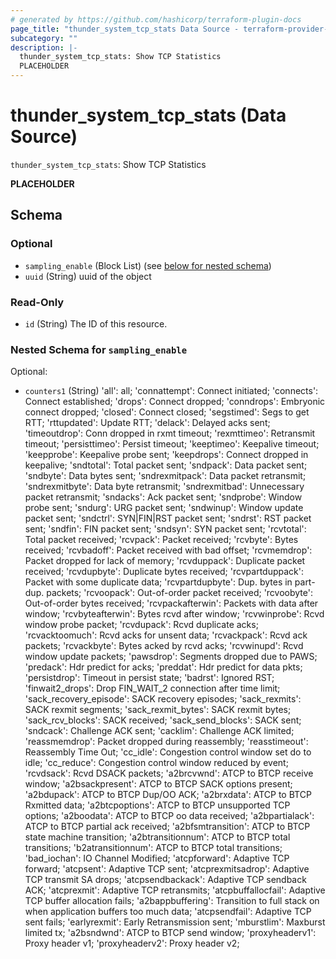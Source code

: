 ```yaml
---
# generated by https://github.com/hashicorp/terraform-plugin-docs
page_title: "thunder_system_tcp_stats Data Source - terraform-provider-thunder"
subcategory: ""
description: |-
  thunder_system_tcp_stats: Show TCP Statistics
  PLACEHOLDER
---
```


# thunder_system_tcp_stats (Data Source)

`thunder_system_tcp_stats`: Show TCP Statistics

__PLACEHOLDER__



<!-- schema generated by tfplugindocs -->
## Schema

### Optional

- `sampling_enable` (Block List) (see [below for nested schema](#nestedblock--sampling_enable))
- `uuid` (String) uuid of the object

### Read-Only

- `id` (String) The ID of this resource.

<a id="nestedblock--sampling_enable"></a>
### Nested Schema for `sampling_enable`

Optional:

- `counters1` (String) 'all': all; 'connattempt': Connect initiated; 'connects': Connect established; 'drops': Connect dropped; 'conndrops': Embryonic connect dropped; 'closed': Connect closed; 'segstimed': Segs to get RTT; 'rttupdated': Update RTT; 'delack': Delayed acks sent; 'timeoutdrop': Conn dropped in rxmt timeout; 'rexmttimeo': Retransmit timeout; 'persisttimeo': Persist timeout; 'keeptimeo': Keepalive timeout; 'keepprobe': Keepalive probe sent; 'keepdrops': Connect dropped in keepalive; 'sndtotal': Total packet sent; 'sndpack': Data packet sent; 'sndbyte': Data bytes sent; 'sndrexmitpack': Data packet retransmit; 'sndrexmitbyte': Data byte retransmit; 'sndrexmitbad': Unnecessary packet retransmit; 'sndacks': Ack packet sent; 'sndprobe': Window probe sent; 'sndurg': URG packet sent; 'sndwinup': Window update packet sent; 'sndctrl': SYN|FIN|RST packet sent; 'sndrst': RST packet sent; 'sndfin': FIN packet sent; 'sndsyn': SYN packet sent; 'rcvtotal': Total packet received; 'rcvpack': Packet received; 'rcvbyte': Bytes received; 'rcvbadoff': Packet received with bad offset; 'rcvmemdrop': Packet dropped for lack of memory; 'rcvduppack': Duplicate packet received; 'rcvdupbyte': Duplicate bytes received; 'rcvpartduppack': Packet with some duplicate data; 'rcvpartdupbyte': Dup. bytes in part-dup. packets; 'rcvoopack': Out-of-order packet received; 'rcvoobyte': Out-of-order bytes received; 'rcvpackafterwin': Packets with data after window; 'rcvbyteafterwin': Bytes rcvd after window; 'rcvwinprobe': Rcvd window probe packet; 'rcvdupack': Rcvd duplicate acks; 'rcvacktoomuch': Rcvd acks for unsent data; 'rcvackpack': Rcvd ack packets; 'rcvackbyte': Bytes acked by rcvd acks; 'rcvwinupd': Rcvd window update packets; 'pawsdrop': Segments dropped due to PAWS; 'predack': Hdr predict for acks; 'preddat': Hdr predict for data pkts; 'persistdrop': Timeout in persist state; 'badrst': Ignored RST; 'finwait2_drops': Drop FIN_WAIT_2 connection after time limit; 'sack_recovery_episode': SACK recovery episodes; 'sack_rexmits': SACK rexmit segments; 'sack_rexmit_bytes': SACK rexmit bytes; 'sack_rcv_blocks': SACK received; 'sack_send_blocks': SACK sent; 'sndcack': Challenge ACK sent; 'cacklim': Challenge ACK limited; 'reassmemdrop': Packet dropped during reassembly; 'reasstimeout': Reassembly Time Out; 'cc_idle': Congestion control window set do to idle; 'cc_reduce': Congestion control window reduced by event; 'rcvdsack': Rcvd DSACK packets; 'a2brcvwnd': ATCP to BTCP receive window; 'a2bsackpresent': ATCP to BTCP SACK options present; 'a2bdupack': ATCP to BTCP Dup/OO ACK; 'a2brxdata': ATCP to BTCP Rxmitted data; 'a2btcpoptions': ATCP to BTCP unsupported TCP options; 'a2boodata': ATCP to BTCP oo data received; 'a2bpartialack': ATCP to BTCP partial ack received; 'a2bfsmtransition': ATCP to BTCP state machine transition; 'a2btransitionnum': ATCP to BTCP total transitions; 'b2atransitionnum': ATCP to BTCP total transitions; 'bad_iochan': IO Channel Modified; 'atcpforward': Adaptive TCP forward; 'atcpsent': Adaptive TCP sent; 'atcprexmitsadrop': Adaptive TCP transmit SA drops; 'atcpsendbackack': Adaptive TCP sendback ACK; 'atcprexmit': Adaptive TCP retransmits; 'atcpbuffallocfail': Adaptive TCP buffer allocation fails; 'a2bappbuffering': Transition to full stack on when application buffers too much data; 'atcpsendfail': Adaptive TCP sent fails; 'earlyrexmit': Early Retransmission sent; 'mburstlim': Maxburst limited tx; 'a2bsndwnd': ATCP to BTCP send window; 'proxyheaderv1': Proxy header v1; 'proxyheaderv2': Proxy header v2;


